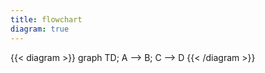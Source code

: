 ```yaml
---
title: flowchart
diagram: true
---
```


{{< diagram >}}
graph TD;
    A --> B;
    C --> D
{{< /diagram >}}